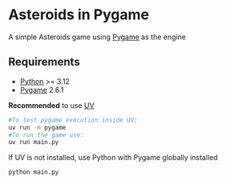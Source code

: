 # Asteroids in Pygame

A simple Asteroids game using [Pygame](https://www.pygame.org/news) as the engine

## Requirements
- [Python](https://www.python.org/) >= 3.12
- [Pygame](https://www.pygame.org/news) 2.6.1

**Recommended** to use [UV](https://docs.astral.sh/uv/getting-started/installation/)

```bash
#To test pygame execution inside UV: 
uv run -m pygame
#To run the game use:
uv run main.py
```

If UV is not installed, use Python with Pygame globally installed
```bash
python main.py
```
